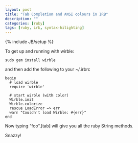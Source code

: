 ```yaml
---
layout: post
title: "Tab Completion and ANSI colours in IRB"
description: ""
categories: [ruby]
tags: [ruby, irb, syntax-hilighting]
---
```

{% include JB/setup %}

To get up and running with wirble:

`sudo gem install wirble`

and then add the following to your ~/.irbrc

    begin
      # load wirble
      require 'wirble'

      # start wirble (with color)
      Wirble.init
      Wirble.colorize
      rescue LoadError => err
      warn "Couldn't load Wirble: #{err}"
    end

Now typing "foo".\[tab\] will give you all the ruby String methods. 

Snazzy!
